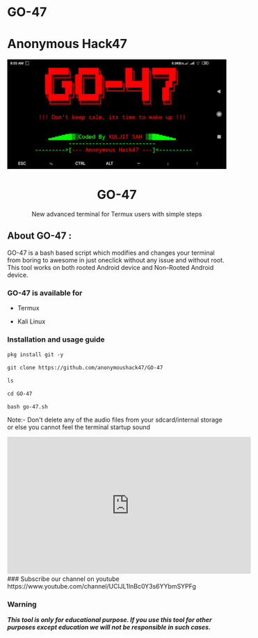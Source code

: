 # GO-47
# Anonymous Hack47
![](Screenshot_2020-02-18-08-55-40-400_com.termux.jpg)

<h1 align="center">GO-47</h1>
<p align="center">
      New advanced terminal for Termux users with simple steps
     
     
      

## About GO-47 :

GO-47 is a bash based script which modifies and changes your terminal from boring to awesome in just oneclick without any issue and without root. This tool works on both rooted Android device and Non-Rooted Android device.
[](https://github.com/anonymoushack47/GO-47/blob/master/Screenshot_2020-02-18-08-55-40-400_com.termux.jpg)

### GO-47 is available for

* Termux

* Kali Linux

### Installation and usage guide
```
pkg install git -y
```
```
git clone https://github.com/anonymoushack47/GO-47
```
```
ls
```
```
cd GO-47
```
```
bash go-47.sh
```

Note:- Don't delete any of the audio files from your sdcard/internal storage or else you cannot feel the terminal startup sound

<iframe width="560" height="315" src="https://www.youtube.com/embed/KfZ9y5kzTZ8" frameborder="0" allow="accelerometer; autoplay; encrypted-media; gyroscope; picture-in-picture" allowfullscreen></iframe>
### Subscribe our channel on youtube
https://www.youtube.com/channel/UClJL1InBc0Y3s6YYbmSYPFg
     
### Warning

***This tool is only for educational purpose. If you use this tool for other purposes except education we will not be responsible in such cases.***
